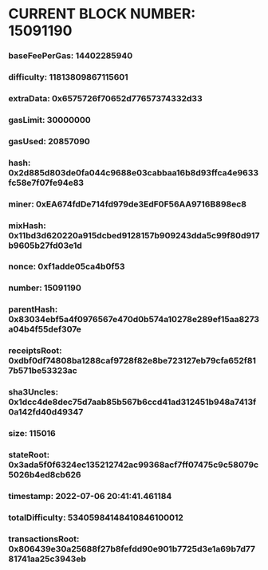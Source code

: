 # CURRENT BLOCK NUMBER: 15091190

### baseFeePerGas: 14402285940
### difficulty: 11813809867115601
### extraData: 0x6575726f70652d77657374332d33
### gasLimit: 30000000
### gasUsed: 20857090
### hash: 0x2d885d803de0fa044c9688e03cabbaa16b8d93ffca4e9633fc58e7f07fe94e83
### miner: 0xEA674fdDe714fd979de3EdF0F56AA9716B898ec8
### mixHash: 0x11bd3d620220a915dcbed9128157b909243dda5c99f80d917b9605b27fd03e1d
### nonce: 0xf1adde05ca4b0f53
### number: 15091190
### parentHash: 0x83034ebf5a4f0976567e470d0b574a10278e289ef15aa8273a04b4f55def307e
### receiptsRoot: 0xdbf0df74808ba1288caf9728f82e8be723127eb79cfa652f817b571be53323ac
### sha3Uncles: 0x1dcc4de8dec75d7aab85b567b6ccd41ad312451b948a7413f0a142fd40d49347
### size: 115016
### stateRoot: 0x3ada5f0f6324ec135212742ac99368acf7ff07475c9c58079c5026b4ed8cb626
### timestamp: 2022-07-06 20:41:41.461184
### totalDifficulty: 53405984148410846100012
### transactionsRoot: 0x806439e30a25688f27b8fefdd90e901b7725d3e1a69b7d7781741aa25c3943eb
